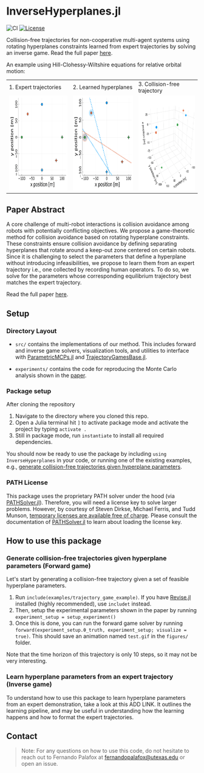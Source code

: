 # InverseHyperplanes.jl

![CI](https://github.com/CLeARoboticsLab/InverseHyperplanes.jl/actions/workflows/CI.yml/badge.svg)
[![License](https://img.shields.io/badge/license-MIT-blue)](https://opensource.org/licenses/MIT)

Collision-free trajectories for non-cooperative multi-agent systems using rotating hyperplanes constraints learned from expert trajectories by solving an inverse game.  Read the full paper [here](https://arxiv.org/abs/2311.09439). 

An example using Hill-Clohessy-Wiltshire equations for relative orbital motion:
<table>
  <tr>
    <td style="height: 10px;">1. Expert trajectories</td>
    <td style="height: 10px;">2. Learned hyperplanes</td>
    <td style="height: 10px;">3. Collision-free trajectory</td>
  </tr>
  <tr>
    <td valign="top"><img src="figures/pull_expert.gif"  height="250"></td>
    <td valign="top"><img src="figures/pull_inverse.gif" height="250"></td>
    <td valign="top"><img src="figures/pull_3D.gif"      height="250"></td>
  </tr>
 </table>

## Paper Abstract 

A core challenge of multi-robot interactions is collision avoidance among robots with potentially conflicting objectives. We propose a game-theoretic method for collision avoidance based on rotating hyperplane constraints. These constraints ensure collision avoidance by defining separating hyperplanes that rotate around a keep-out zone centered on certain robots. Since it is challenging to select the parameters that define a hyperplane without introducing infeasibilities, we propose to learn them from an expert trajectory i.e., one collected by recording human operators. To do so, we solve for the parameters whose corresponding equilibrium trajectory best matches the expert trajectory.

Read the full paper [here](https://arxiv.org/abs/2311.09439).

## Setup

### Directory Layout

- `src/` contains the implementations of our method. This includes forward and inverse game solvers, visualization tools, and utilities to interface with [ParametricMCPs.jl](https://github.com/lassepe/ParametricMCPs.jl) and [TrajectoryGamesBase.jl](https://github.com/lassepe/TrajectoryGamesBase.jl).

- `experiments/` contains the code for reproducing the Monte Carlo analysis shown in the [paper](https://arxiv.org/abs/2311.09439). 

### Package setup

After cloning the repository
1. Navigate to the directory where you cloned this repo.
2. Open a Julia terminal hit `]` to activate package mode and activate the project by typing `activate .`
3. Still in package mode, run `instantiate` to install all required dependencies.
   
You should now be ready to use the package by including `using InverseHyperplanes` in your code, or running one of the existing examples, e.g., [generate collision-free trajectories given hyperplane parameters](#generate-collision-free-trajectories-given-hyperplane-parameters-forward-game).

### PATH License
This package uses the proprietary PATH solver under the hood (via [PATHSolver.jl](https://github.com/chkwon/PATHSolver.jl)).
Therefore, you will need a license key to solve larger problems.
However, by courtesy of Steven Dirkse, Michael Ferris, and Tudd Munson,
[temporary licenses are available free of charge](https://pages.cs.wisc.edu/~ferris/path.html).
Please consult the documentation of [PATHSolver.jl](https://github.com/chkwon/PATHSolver.jl) to learn about loading the license key.

## How to use this package

### Generate collision-free trajectories given hyperplane parameters (Forward game)
Let's start by generating a collision-free trajectory given a set of feasible hyperplane parameters. 
1. Run `include(examples/trajectory_game_example)`. If you have [Revise.jl](https://github.com/timholy/Revise.jl) installed (highly recommended), use `includet` instead.
2. Then, setup the experimental parameters shown in the paper by running `experiment_setup = setup_experiment()`
3. Once this is done, you can run the forward game solver by running `forward(experiment_setup.θ_truth, experiment_setup; visualize = true)`. This should save an animation named `test.gif` in the `figures/` folder.

Note that the time horizon of this trajectory is only 10 steps, so it may not be very interesting. 

### Learn hyperplane parameters from an expert trajectory (Inverse game)
To understand how to use this package to learn hyperplane parameters from an expert demonstration, take a look at this ADD LINK. 
It outlines the learning pipeline, and may be useful in understanding how the learning happens and how to format the expert trajectories. 

## Contact 

> Note: For any questions on how to use this code, do not hesitate to reach out to Fernando Palafox at [fernandopalafox@utexas.edu](mailto:fernandopalafox@utexa.edu) or open an issue.
